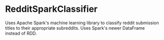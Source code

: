 # RedditSparkClassifier
Uses Apache Spark's machine learning library to classify reddit submission titles to their appropriate subreddits.
Uses Spark's newer DataFrame instead of RDD.
